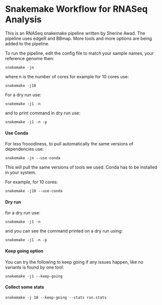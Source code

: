 Snakemake Workflow for RNASeq Analysis 
==========================================================================


This is an RNASeq snakemake pipeline written by Sherine Awad. 
The pipeline uses edgeR and BBmap. 
More tools and more options are being added to the pipeline. 

To run the pipeline, edit the config file to match your sample names, your reference genome then: 


    snakemake -jn 

where n is the number of cores for example for 10 cores use:


    snakemake -j10 


For a dry run use: 
  
  
    snakemake -j1 -n 


and to print command in dry run use: 

  
    snakemake -j1 -n -p 

  
#### Use Conda 

For less frooodiness, to pull automatically the same versions of dependencies use:

    snakemake -jn --use-conda

This will pull the same versions of tools we used. Conda has to be installed in your system.

For example, for 10 cores:

    snakemake -j10 --use-conda


#### Dry run 

for a dry run use:

    snakemake -j1 -n

and you can see the command printed on a dry run using:

    snakemake -j1 -n -p


#### Keep going option 


You can try the following to keep going if any issues happen, like no variants is found by one tool:

    snakemake -j1 --keep-going


#### Collect some stats 

    snakemake -j 10 --keep-going --stats run.stats

